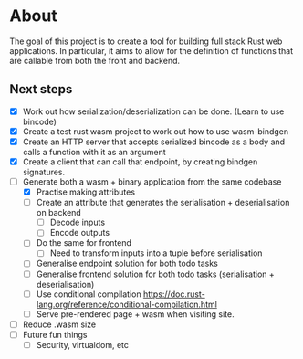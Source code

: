 # About

The goal of this project is to create a tool for building full stack Rust web applications.
In particular, it aims to allow for the definition of functions that are callable
from both the front and backend.

## Next steps

- [x] Work out how serialization/deserialization can be done. (Learn to use bincode)
- [x] Create a test rust wasm project to work out how to use wasm-bindgen
- [x] Create an HTTP server that accepts serialized bincode as a body and calls a function with it as an argument
- [x] Create a client that can call that endpoint, by creating bindgen signatures.
- [ ] Generate both a wasm + binary application from the same codebase
  - [x] Practise making attributes
  - [ ] Create an attribute that generates the serialisation + deserialisation on backend
    - [ ] Decode inputs
    - [ ] Encode outputs
  - [ ] Do the same for frontend
    - [ ] Need to transform inputs into a tuple before serialisation
  - [ ] Generalise endpoint solution for both todo tasks
  - [ ] Generalise frontend solution for both todo tasks (serialisation + deserialisation)
  - [ ] Use conditional compilation https://doc.rust-lang.org/reference/conditional-compilation.html
  - [ ] Serve pre-rendered page + wasm when visiting site.
- [ ] Reduce .wasm size
- [ ] Future fun things
  - [ ] Security, virtualdom, etc